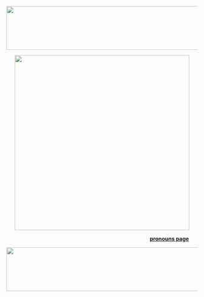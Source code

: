 <p align="center">
  <img width="1050" height="115" src="https://64.media.tumblr.com/3a9e2df4f0db1ed50526ee3fc96109c5/9294095bd274d868-af/s2048x3072/649f88015645d780cf4d91f1d7e015f389dac7f7.pnj">
</p>

<p align="center">
  <img width="460" height="460" src="https://64.media.tumblr.com/e64730359da489e33a33f2d4ddd18097/4639150a3d0c235b-9f/s540x810/6f654af48da14a66107ff7c99113b326cd6a9798.pnj">
</p>

                           [**pronouns page**](https://pronouns.cc/@rotten-hound)

<p align="center">
  <img width="1050" height="115" src="https://64.media.tumblr.com/3a9e2df4f0db1ed50526ee3fc96109c5/9294095bd274d868-af/s2048x3072/649f88015645d780cf4d91f1d7e015f389dac7f7.pnj">
</p>
